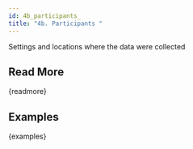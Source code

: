 ```yaml
---
id: 4b_participants_
title: "4b. Participants "
---
```

Settings and locations where the data were collected

## Read More

{readmore}

## Examples

{examples}